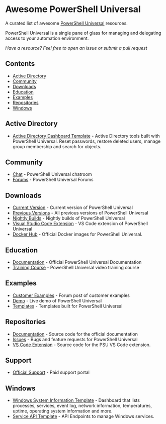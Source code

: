 # Awesome PowerShell Universal

A curated list of awesome [PowerShell Universal](https://docs.powershelluniversal.com) resources.

PowerShell Universal is a single pane of glass for managing and delegating access to your automation environment.

_Have a resource? Feel free to open an issue or submit a pull request_

## Contents

* [Active Directory](#active-directory)
* [Community](#community)
* [Downloads](#downloads)
* [Education](#education)
* [Examples](#examples)
* [Repositories](#repositories)
* [Windows](#windows)

## Active Directory 

- [Active Directory Dashboard Template](https://ironmansoftware.com/powershell-universal/templates/template/Active%20Directory%20Dashboard) - Active Directory tools built with PowerShell Universal. Reset passwords, restore deleted users, manage group membership and search for objects.

## Community 

- [Chat](https://forums.ironmansoftware.com/chat/c/powershell-universal) - PowerShell Universal chatroom
- [Forums](https://forums.ironmansoftware.com/c/powershell-universal) - PowerShell Universal Forums

## Downloads

- [Current Version](https://ironmansoftware.com/powershell-universal/downloads) - Current version of PowerShell Universal
- [Previous Versions](https://ironmansoftware.com/release/powershell-universal) - All previous versions of PowerShell Universal
- [Nightly Builds](https://ironmansoftware.com/release/powershell-universal-nightly) - Nightly builds of PowerShell Universal
- [Visual Studio Code Extension](https://marketplace.visualstudio.com/items?itemName=ironmansoftware.powershell-universal) - VS Code extension of PowerShell Universal
- [Docker Hub](https://hub.docker.com/r/ironmansoftware/universal) - Official Docker images for PowerShell Universal. 

## Education

- [Documentation](https://docs.powershelluniversal.com/) - Official PowerShell Universal Documentation
- [Training Course](https://ironmansoftware.com/training/powershell-universal) - PowerShell Universal video training course

## Examples

- [Customer Examples](https://forums.ironmansoftware.com/t/real-world-examples) - Forum post of customer examples
- [Demo](https://demo.powershelluniversal.com/) - Live demo of PowerShell Universal
- [Templates](https://ironmansoftware.com/powershell-universal/templates) - Templates built for PowerShell Universal

## Repositories

- [Documentation](https://github.com/ironmansoftware/universal-docs) - Source code for the official documentation 
- [Issues](https://github.com/ironmansoftware/issues) - Bugs and feature requests for PowerShell Universal
- [VS Code Extension](https://github.com/ironmansoftware/universal-code) - Source code for the PSU VS Code extension. 

## Support

- [Official Support](https://support.ironmansoftware.com/) - Paid support portal

## Windows 

- [Windows System Information Template](https://ironmansoftware.com/powershell-universal/templates/template/Windows%20System%20Information) - Dashboard that lists processes, services, event log, network information, temperatures, uptime, operating system information and more.
- [Service API Template](https://ironmansoftware.com/powershell-universal/templates/template/Service%20API) - API Endpoints to manage Windows services.
